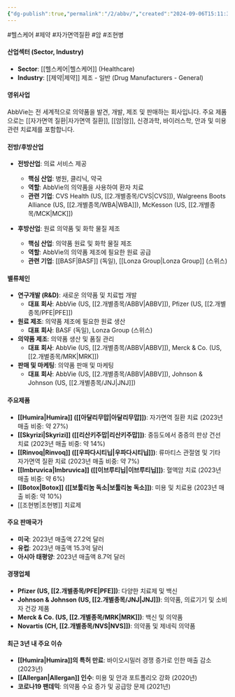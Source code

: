```yaml
---
{"dg-publish":true,"permalink":"/2/abbv/","created":"2024-09-06T15:11:36.369+09:00","updated":"2025-07-29T21:37:04.239+09:00"}
---
```


#헬스케어 #제약 #자가면역질환 #암 #조현병 

#### 산업섹터 (Sector, Industry)

- **Sector**: [[헬스케어\|헬스케어]] (Healthcare)
- **Industry**: [[제약\|제약]] 제조 - 일반 (Drug Manufacturers - General)

#### 영위사업

AbbVie는 전 세계적으로 의약품을 발견, 개발, 제조 및 판매하는 회사입니다. 주요 제품으로는 [[자가면역 질환\|자가면역 질환]], [[암\|암]], 신경과학, 바이러스학, 안과 및 미용 관련 치료제를 포함합니다.

#### 전방/후방산업

- **전방산업**: 의료 서비스 제공
    - **핵심 산업**: 병원, 클리닉, 약국
    - **역할**: AbbVie의 의약품을 사용하여 환자 치료
    - **관련 기업**: CVS Health (US, [[2.개별종목/CVS\|CVS]]), Walgreens Boots Alliance (US, [[2.개별종목/WBA\|WBA]]), McKesson (US, [[2.개별종목/MCK\|MCK]])

- **후방산업**: 원료 의약품 및 화학 물질 제조
    - **핵심 산업**: 의약품 원료 및 화학 물질 제조
    - **역할**: AbbVie의 의약품 제조에 필요한 원료 공급
    - **관련 기업**: [[BASF\|BASF]] (독일), [[Lonza Group\|Lonza Group]] (스위스)

#### 밸류체인

- **연구개발 (R&D)**: 새로운 의약품 및 치료법 개발
    - **대표 회사**: AbbVie (US, [[2.개별종목/ABBV\|ABBV]]), Pfizer (US, [[2.개별종목/PFE\|PFE]])
- **원료 제조**: 의약품 제조에 필요한 원료 생산
    - **대표 회사**: BASF (독일), Lonza Group (스위스)
- **의약품 제조**: 의약품 생산 및 품질 관리
    - **대표 회사**: AbbVie (US, [[2.개별종목/ABBV\|ABBV]]), Merck & Co. (US, [[2.개별종목/MRK\|MRK]])
- **판매 및 마케팅**: 의약품 판매 및 마케팅
    - **대표 회사**: AbbVie (US, [[2.개별종목/ABBV\|ABBV]]), Johnson & Johnson (US, [[2.개별종목/JNJ\|JNJ]])

#### 주요제품

- **[[Humira\|Humira]] ([[아달리무맙\|아달리무맙]])**: 자가면역 질환 치료 (2023년 매출 비중: 약 27%)
- **[[Skyrizi\|Skyrizi]] ([[리산키주맙\|리산키주맙]])**: 중등도에서 중증의 판상 건선 치료 (2023년 매출 비중: 약 14%)
- **[[Rinvoq\|Rinvoq]] ([[우파다시티닙\|우파다시티닙]])**: 류마티스 관절염 및 기타 자가면역 질환 치료 (2023년 매출 비중: 약 7%)
- **[[Imbruvica\|Imbruvica]] ([[이브루티닙\|이브루티닙]])**: 혈액암 치료 (2023년 매출 비중: 약 6%)
- **[[Botox\|Botox]] ([[보툴리눔 독소\|보툴리눔 독소]])**: 미용 및 치료용 (2023년 매출 비중: 약 10%)
- [[조현병\|조현병]] 치료제

#### 주요 판매국가

- **미국**: 2023년 매출액 27.2억 달러
- **유럽**: 2023년 매출액 15.3억 달러
- **아시아 태평양**: 2023년 매출액 8.7억 달러

#### 경쟁업체

- **Pfizer (US, [[2.개별종목/PFE\|PFE]])**: 다양한 치료제 및 백신
- **Johnson & Johnson (US, [[2.개별종목/JNJ\|JNJ]])**: 의약품, 의료기기 및 소비자 건강 제품
- **Merck & Co. (US, [[2.개별종목/MRK\|MRK]])**: 백신 및 의약품
- **Novartis (CH, [[2.개별종목/NVS\|NVS]])**: 의약품 및 제네릭 의약품

#### 최근 3년 내 주요 이슈

- **[[Humira\|Humira]]의 특허 만료**: 바이오시밀러 경쟁 증가로 인한 매출 감소 (2023년)
- **[[Allergan\|Allergan]] 인수**: 미용 및 안과 포트폴리오 강화 (2020년)
- **코로나19 팬데믹**: 의약품 수요 증가 및 공급망 문제 (2021년)